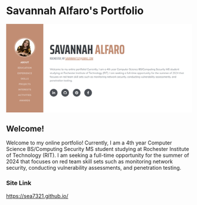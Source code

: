# Savannah Alfaro's Portfolio

![alt webpage](/assets/img/index_page.png)

## Welcome!
Welcome to my online portfolio! Currently, I am a 4th year Computer Science BS/Computing Security MS student studying at
Rochester Institute of Technology (RIT). I am seeking a full-time opportunity for the summer of 2024 that focuses on red
team skill sets such as monitoring network security, conducting vulnerability assessments, and penetration testing.

### Site Link
https://sea7321.github.io/
